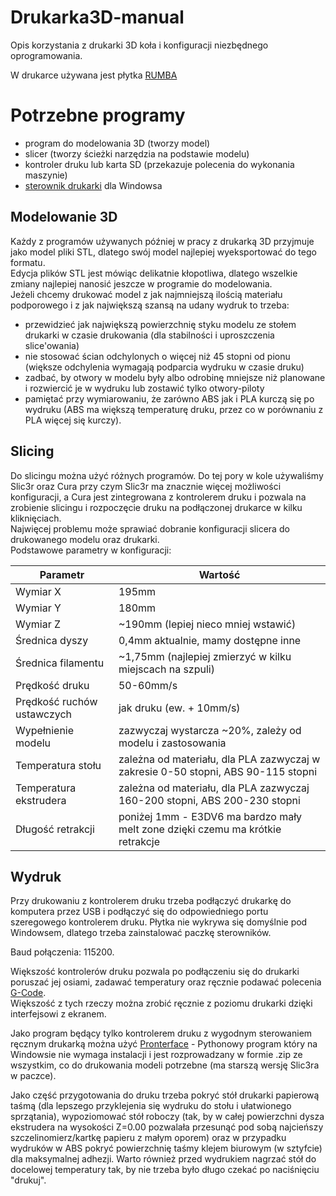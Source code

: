 # Drukarka3D-manual
Opis korzystania z drukarki 3D koła i konfiguracji niezbędnego oprogramowania.

W drukarce używana jest płytka [RUMBA](http://www.reprap.org/wiki/RUMBA)

# Potrzebne programy
- program do modelowania 3D     (tworzy model)
- slicer                        (tworzy ścieżki narzędzia na podstawie modelu)
- kontroler druku lub karta SD  (przekazuje polecenia do wykonania maszynie)
- [sterownik drukarki](http://www.reprap.org/wiki/File:RRD_RUMBA_TAURINO_DriverSetup.zip) dla Windowsa

## Modelowanie 3D
Każdy z programów używanych później w pracy z drukarką 3D przyjmuje jako model pliki STL, dlatego swój model najlepiej wyeksportować do tego formatu.  
Edycja plików STL jest mówiąc delikatnie kłopotliwa, dlatego wszelkie zmiany najlepiej nanosić jeszcze w programie do modelowania.  
Jeżeli chcemy drukować model z jak najmniejszą ilością materiału podporowego i z jak największą szansą na udany wydruk to trzeba:
- przewidzieć jak największą powierzchnię styku modelu ze stołem drukarki w czasie drukowania (dla stabilności i uproszczenia slice'owania)
- nie stosować ścian odchylonych o więcej niż 45 stopni od pionu (większe odchylenia wymagają podparcia wydruku w czasie druku)
- zadbać, by otwory w modelu były albo odrobinę mniejsze niż planowane i rozwiercić je w wydruku lub zostawić tylko otwory-piloty
- pamiętać przy wymiarowaniu, że zarówno ABS jak i PLA kurczą się po wydruku (ABS ma większą temperaturę druku, przez co w porównaniu z PLA więcej się kurczy).

## Slicing
Do slicingu można użyć różnych programów. Do tej pory w kole używaliśmy Slic3r oraz Cura przy czym Slic3r ma znacznie więcej możliwości konfiguracji, a Cura jest zintegrowana z kontrolerem druku i pozwala na zrobienie slicingu i rozpoczęcie druku na podłączonej drukarce w kilku kliknięciach.  
Najwięcej problemu może sprawiać dobranie konfiguracji slicera do drukowanego modelu oraz drukarki.  
Podstawowe parametry w konfiguracji:

|Parametr|Wartość|
|---|---|
|Wymiar X|195mm|
|Wymiar Y|180mm|
|Wymiar Z|~190mm (lepiej nieco mniej wstawić)|
|Średnica dyszy|0,4mm aktualnie, mamy dostępne inne|
|Średnica filamentu|~1,75mm (najlepiej zmierzyć w kilku miejscach na szpuli)|
|Prędkość druku|50-60mm/s|
|Prędkość ruchów ustawczych|jak druku (ew. + 10mm/s)|
|Wypełnienie modelu|zazwyczaj wystarcza ~20%, zależy od modelu i zastosowania|
|Temperatura stołu|zależna od materiału, dla PLA zazwyczaj w zakresie 0-50 stopni, ABS 90-115 stopni|
|Temperatura ekstrudera|zależna od materiału, dla PLA zazwyczaj 160-200 stopni, ABS 200-230 stopni|
|Długość retrakcji|poniżej 1mm - E3DV6 ma bardzo mały melt zone dzięki czemu ma krótkie retrakcje|

## Wydruk
Przy drukowaniu z kontrolerem druku trzeba podłączyć drukarkę do komputera przez USB i podłączyć się do odpowiedniego portu szeregowego kontrolerem druku. Płytka nie wykrywa się domyślnie pod Windowsem, dlatego trzeba zainstalować paczkę sterowników.  

Baud połączenia: 115200.

Większość kontrolerów druku pozwala po podłączeniu się do drukarki poruszać jej osiami, zadawać temperatury oraz ręcznie podawać polecenia [G-Code](http://marlinfw.org/meta/gcode/).  
Większość z tych rzeczy można zrobić ręcznie z poziomu drukarki dzięki interfejsowi z ekranem.

Jako program będący tylko kontrolerem druku z wygodnym sterowaniem ręcznym drukarką można użyć [Pronterface](http://www.pronterface.com/) - Pythonowy program który na Windowsie nie wymaga instalacji i jest rozprowadzany w formie .zip ze wszystkim, co do drukowania modeli potrzebne (ma starszą wersję Slic3ra w paczce).

Jako część przygotowania do druku trzeba pokryć stół drukarki papierową taśmą (dla lepszego przyklejenia się wydruku do stołu i ułatwionego sprzątania), wypoziomować stół roboczy (tak, by w całej powierzchni dysza ekstrudera na wysokości Z=0.00 pozwalała przesunąć pod sobą najcieńszy szczelinomierz/kartkę papieru z małym oporem) oraz w przypadku wydruków w ABS pokryć powierzchnię taśmy klejem biurowym (w sztyfcie) dla maksymalnej adhezji.
Warto również przed wydrukiem nagrzać stół do docelowej temperatury tak, by nie trzeba było długo czekać po naciśnięciu "drukuj".
